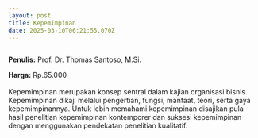 ```yaml
---
layout: post
title: Kepemimpinan
date: 2025-03-10T06:21:55.070Z
---
```

![]()

**P﻿enulis:** Prof. Dr. Thomas Santoso, M.Si.

**Harga:** Rp.65.000\
\
Kepemimpinan merupakan konsep sentral dalam kajian organisasi bisnis. Kepemimpinan dikaji melalui pengertian, fungsi, manfaat, teori, serta gaya kepemimpinannya. Untuk lebih memahami kepemimpinan disajikan pula hasil penelitian kepemimpinan kontemporer dan suksesi kepemimpinan dengan menggunakan pendekatan penelitian kualitatif.